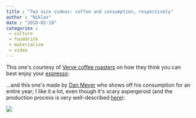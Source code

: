 ```yaml
---
title : "Two nice videos: coffee and consumption, respectively"
author : "Niklas"
date : "2010-02-18"
categories : 
 - culture
 - fooddrink
 - materialism
 - video
---
```


This one's courtesy of [Verve coffee roasters](http://www.youtube.com/watch?v=F9_qM0DGU2I) on how they think you can best enjoy your [espresso](http://en.wikipedia.org/wiki/Espresso "Espresso"):

...and this one's made by [Dan Meyer](http://blog.mrmeyer.com/?page_id=2) who shows off his consumption for an entire year; I like it a lot, even though it's scary aspergeroid (and the production process is very well-described [here](http://blog.mrmeyer.com/?p=5668)):

![](http://img.zemanta.com/pixy.gif?x-id=6b6a1954-2985-4646-90e0-84379a523e98)
